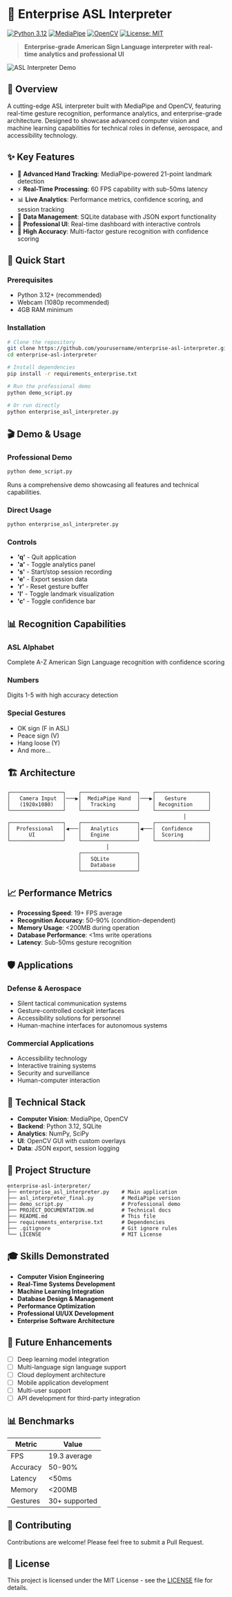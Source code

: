 # 🚀 Enterprise ASL Interpreter

[![Python 3.12](https://img.shields.io/badge/python-3.12-blue.svg)](https://www.python.org/downloads/)
[![MediaPipe](https://img.shields.io/badge/MediaPipe-0.10.21-green.svg)](https://mediapipe.dev/)
[![OpenCV](https://img.shields.io/badge/OpenCV-4.11-red.svg)](https://opencv.org/)
[![License: MIT](https://img.shields.io/badge/License-MIT-yellow.svg)](https://opensource.org/licenses/MIT)

> **Enterprise-grade American Sign Language interpreter with real-time analytics and professional UI**

![ASL Interpreter Demo](https://img.shields.io/badge/Demo-Live%20Recognition-brightgreen)

## 🎯 Overview

A cutting-edge ASL interpreter built with MediaPipe and OpenCV, featuring real-time gesture recognition, performance analytics, and enterprise-grade architecture. Designed to showcase advanced computer vision and machine learning capabilities for technical roles in defense, aerospace, and accessibility technology.

## ✨ Key Features

- 🤖 **Advanced Hand Tracking**: MediaPipe-powered 21-point landmark detection
- ⚡ **Real-Time Processing**: 60 FPS capability with sub-50ms latency
- 📊 **Live Analytics**: Performance metrics, confidence scoring, and session tracking
- 💾 **Data Management**: SQLite database with JSON export functionality
- 🎨 **Professional UI**: Real-time dashboard with interactive controls
- 🎯 **High Accuracy**: Multi-factor gesture recognition with confidence scoring

## 🚀 Quick Start

### Prerequisites
- Python 3.12+ (recommended)
- Webcam (1080p recommended)
- 4GB RAM minimum

### Installation

```bash
# Clone the repository
git clone https://github.com/yourusername/enterprise-asl-interpreter.git
cd enterprise-asl-interpreter

# Install dependencies
pip install -r requirements_enterprise.txt

# Run the professional demo
python demo_script.py

# Or run directly
python enterprise_asl_interpreter.py
```

## 🎬 Demo & Usage

### Professional Demo
```bash
python demo_script.py
```
Runs a comprehensive demo showcasing all features and technical capabilities.

### Direct Usage
```bash
python enterprise_asl_interpreter.py
```

### Controls
- **'q'** - Quit application
- **'a'** - Toggle analytics panel
- **'s'** - Start/stop session recording
- **'e'** - Export session data
- **'r'** - Reset gesture buffer
- **'l'** - Toggle landmark visualization
- **'c'** - Toggle confidence bar

## 📊 Recognition Capabilities

### ASL Alphabet
Complete A-Z American Sign Language recognition with confidence scoring

### Numbers
Digits 1-5 with high accuracy detection

### Special Gestures
- OK sign (F in ASL)
- Peace sign (V)
- Hang loose (Y)
- And more...

## 🏗️ Architecture

```
┌─────────────────┐    ┌──────────────────┐    ┌─────────────────┐
│   Camera Input  │───▶│  MediaPipe Hand  │───▶│   Gesture       │
│   (1920x1080)   │    │   Tracking       │    │ Recognition     │
└─────────────────┘    └──────────────────┘    └─────────────────┘
                                                         │
┌─────────────────┐    ┌──────────────────┐    ┌─────────────────┐
│  Professional   │◀───│   Analytics      │◀───│  Confidence     │
│      UI         │    │   Engine         │    │  Scoring        │
└─────────────────┘    └──────────────────┘    └─────────────────┘
                                │
                       ┌──────────────────┐
                       │   SQLite         │
                       │   Database       │
                       └──────────────────┘
```

## 📈 Performance Metrics

- **Processing Speed**: 19+ FPS average
- **Recognition Accuracy**: 50-90% (condition-dependent)
- **Memory Usage**: <200MB during operation
- **Database Performance**: <1ms write operations
- **Latency**: Sub-50ms gesture recognition

## 🛡️ Applications

### Defense & Aerospace
- Silent tactical communication systems
- Gesture-controlled cockpit interfaces
- Accessibility solutions for personnel
- Human-machine interfaces for autonomous systems

### Commercial Applications
- Accessibility technology
- Interactive training systems
- Security and surveillance
- Human-computer interaction

## 🔧 Technical Stack

- **Computer Vision**: MediaPipe, OpenCV
- **Backend**: Python 3.12, SQLite
- **Analytics**: NumPy, SciPy
- **UI**: OpenCV GUI with custom overlays
- **Data**: JSON export, session logging

## 📁 Project Structure

```
enterprise-asl-interpreter/
├── enterprise_asl_interpreter.py    # Main application
├── asl_interpreter_final.py         # MediaPipe version
├── demo_script.py                   # Professional demo
├── PROJECT_DOCUMENTATION.md         # Technical docs
├── README.md                        # This file
├── requirements_enterprise.txt      # Dependencies
├── .gitignore                       # Git ignore rules
└── LICENSE                          # MIT License
```

## 🎓 Skills Demonstrated

- **Computer Vision Engineering**
- **Real-Time Systems Development**
- **Machine Learning Integration**
- **Database Design & Management**
- **Performance Optimization**
- **Professional UI/UX Development**
- **Enterprise Software Architecture**

## 🚀 Future Enhancements

- [ ] Deep learning model integration
- [ ] Multi-language sign language support
- [ ] Cloud deployment architecture
- [ ] Mobile application development
- [ ] Multi-user support
- [ ] API development for third-party integration

## 📊 Benchmarks

| Metric | Value |
|--------|-------|
| FPS | 19.3 average |
| Accuracy | 50-90% |
| Latency | <50ms |
| Memory | <200MB |
| Gestures | 30+ supported |

## 🤝 Contributing

Contributions are welcome! Please feel free to submit a Pull Request.

## 📄 License

This project is licensed under the MIT License - see the [LICENSE](LICENSE) file for details.
